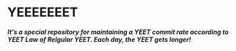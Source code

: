 # YEEEEEEET

**_It's a special repository for maintaining a YEET commit rate according to YEET Law of Relgular YEET. Each day, the YEET gets longer!_**
